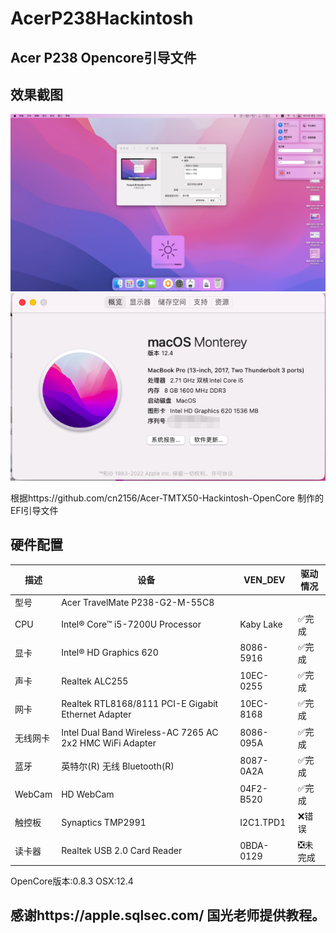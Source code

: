 # AcerP238Hackintosh
## Acer P238 Opencore引导文件
## 效果截图
![截图](./ScreenShot.png)
![截图](./MacOS_Version.png)

根据https://github.com/cn2156/Acer-TMTX50-Hackintosh-OpenCore 制作的EFI引导文件

## 硬件配置
|   描述   |                           设备                            |  VEN_DEV  | 驱动情况 |
| -------- | -------------------------------------------------------- | --------- | -------- |
| 型号     | Acer TravelMate P238-G2-M-55C8                           |           |          |
| CPU      | Intel® Core™ i5-7200U Processor                          | Kaby Lake | ✅完成    |
| 显卡     | Intel® HD Graphics 620                                   | 8086-5916 | ✅完成     |
| 声卡     | Realtek ALC255                                           | 10EC-0255 | ✅完成     |
| 网卡     | Realtek RTL8168/8111 PCI-E Gigabit Ethernet Adapter      | 10EC-8168 | ✅完成      |
| 无线网卡 | Intel Dual Band Wireless-AC 7265 AC 2x2 HMC WiFi Adapter | 8086-095A |   ✅完成     |
| 蓝牙     | 英特尔(R) 无线 Bluetooth(R)                                | 8087-0A2A | ✅完成       |
| WebCam   | HD WebCam                                                | 04F2-B520 | ✅完成    |
| 触控板   | Synaptics TMP2991                                        | I2C1.TPD1 |   ❌错误        |
| 读卡器   | Realtek USB 2.0 Card Reader                              | 0BDA-0129 |  ❎未完成        | 

OpenCore版本:0.8.3
OSX:12.4
## 感谢https://apple.sqlsec.com/ 国光老师提供教程。
